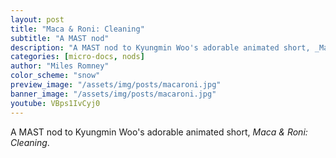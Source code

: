 ```yaml
---
layout: post
title: "Maca & Roni: Cleaning"
subtitle: "A MAST nod"
description: "A MAST nod to Kyungmin Woo's adorable animated short, _Maca & Roni: Cleaning_".
categories: [micro-docs, nods]
author: "Miles Romney"
color_scheme: "snow"
preview_image: "/assets/img/posts/macaroni.jpg"
banner_image: "/assets/img/posts/macaroni.jpg"
youtube: VBps1IvCyj0
---
```


A MAST nod to Kyungmin Woo's adorable animated short, _Maca & Roni: Cleaning_.
